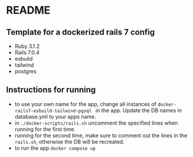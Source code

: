 # README

## Template for a dockerized rails 7 config

  - Ruby 3.1.2
  - Rails 7.0.4
  - esbuild
  - tailwind
  - postgres

## Instructions for running

  * to use your own name for the app, change all instances of `docker-rails7-esbuild-tailwind-pgsql
` in the app. Update the DB names in database.yml to your apps name. 
  * in `./docker-scripts/rails.sh` uncomment the specified lines when running for the first time.
  * running for the second time, make sure to comment out the lines in the `rails.sh`, otherwise the DB will be recreated.
  * to run the app `docker compose up`
